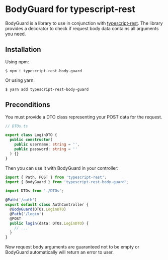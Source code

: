 # BodyGuard for typescript-rest
BodyGuard is a library to use in conjunction with [typescript-rest](https://github.com/thiagobustamante/typescript-rest#readme). The library provides a decorator to check if request body data contains all arguments you need.
## Installation
Using npm:
```shell
$ npm i typescript-rest-body-guard
```
Or using yarn:
```shell
$ yarn add typescript-rest-body-guard
```
## Preconditions
You must provide a DTO class representing your POST data for the request.
```ts
// DTOs.ts

export class LoginDTO {
  public constructor(
    public username: string = '',
    public password: string = ''
  ) {}
}
```
Then you can use it with BodyGuard in your controller:
```ts
import { Path, POST } from 'typescript-rest';
import { BodyGuard } from 'typescript-rest-body-guard';

import DTOs from './DTOs';

@Path('/auth')
export default class AuthController {
  @BodyGuard(DTOs.LoginDTO)
  @Path('/login')
  @POST
  public login(data: DTOs.LoginDTO) {
    // ...
  }
}
```
Now request body arguments are guaranteed not to be empty or BodyGuard automatically will return an error to user.
